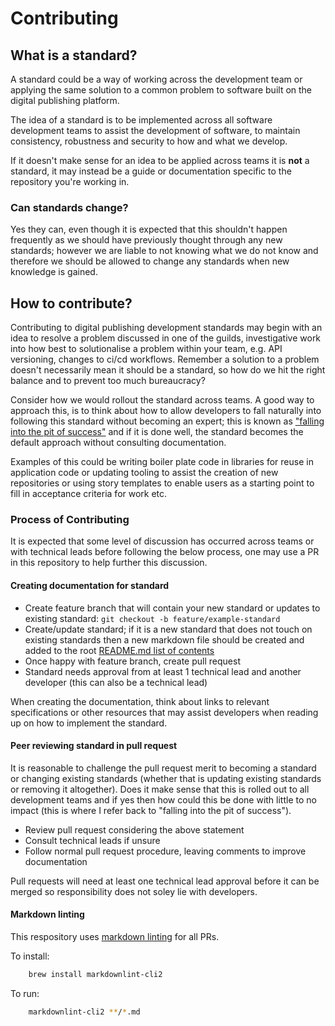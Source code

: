 # Contributing

## What is a standard?

A standard could be a way of working across the development team or applying the same solution to a common problem to software built on the digital publishing platform.

The idea of a standard is to be implemented across all software development teams to assist the development of software, to maintain consistency, robustness and security to how and what we develop. 

If it doesn't make sense for an idea to be applied across teams it is **not** a standard, it may instead be a guide or documentation specific to the repository you're working in.

### Can standards change?

Yes they can, even though it is expected that this shouldn't happen frequently as we should have previously thought through any new standards; however we are liable to not knowing what we do not know and therefore we should be allowed to change any standards when new knowledge is gained.

## How to contribute?

Contributing to digital publishing development standards may begin with an idea to resolve a problem discussed in one of the guilds, investigative work into how best to solutionalise a problem within your team, e.g. API versioning, changes to ci/cd workflows. Remember a solution to a problem doesn't necessarily mean it should be a standard, so how do we hit the right balance and to prevent too much bureaucracy?

Consider how we would rollout the standard across teams. A good way to approach this, is to think about how to allow developers to fall naturally into following this standard without becoming an expert; this is known as ["falling into the pit of success"](https://blog.codinghorror.com/falling-into-the-pit-of-success/) and if it is done well, the standard becomes the default approach without consulting documentation.

Examples of this could be writing boiler plate code in libraries for reuse in application code or updating tooling to assist the creation of new repositories or using story templates to enable users as a starting point to fill in acceptance criteria for work etc.

### Process of Contributing

It is expected that some level of discussion has occurred across teams or with technical leads before following the below process, one may use a PR in this repository to help further this discussion.

#### Creating documentation for standard

- Create feature branch that will contain your new standard or updates to existing standard: `git checkout -b feature/example-standard`
- Create/update standard; if it is a new standard that does not touch on existing standards then a new markdown file should be created and added to the root [README.md list of contents](./README.md#contents)
- Once happy with feature branch, create pull request
- Standard needs approval from at least 1 technical lead and another developer (this can also be a technical lead)

When creating the documentation, think about links to relevant specifications or other resources that may assist developers when reading up on how to implement the standard.

#### Peer reviewing standard in pull request

It is reasonable to challenge the pull request merit to becoming a standard or changing existing standards (whether that is updating existing standards or removing it altogether). Does it make sense that this is rolled out to all development teams and if yes then how could this be done with little to no impact (this is where I refer back to "falling into the pit of success").

- Review pull request considering the above statement
- Consult technical leads if unsure
- Follow normal pull request procedure, leaving comments to improve documentation

Pull requests will need at least one technical lead approval before it can be merged so responsibility does not soley lie with developers.

#### Markdown linting

This respository uses [markdown linting](https://github.com/DavidAnson/markdownlint-cli2) for all PRs.

To install:

```sh
    brew install markdownlint-cli2
```

To run:

```sh
    markdownlint-cli2 **/*.md
```
